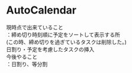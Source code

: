 # AutoCalendar

現時点で出来ていること<br/>
：締め切り時刻順に予定をソートして表示する所<br/>
(この時、締め切りを過ぎているタスクは削除した。)<br/>
日割り・予定を考慮したタスクの挿入<br/>
今後やること<br/>
：日割り、等分割
